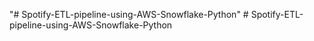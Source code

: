 "# Spotify-ETL-pipeline-using-AWS-Snowflake-Python" 
#   S p o t i f y - E T L - p i p e l i n e - u s i n g - A W S - S n o w f l a k e - P y t h o n  
 